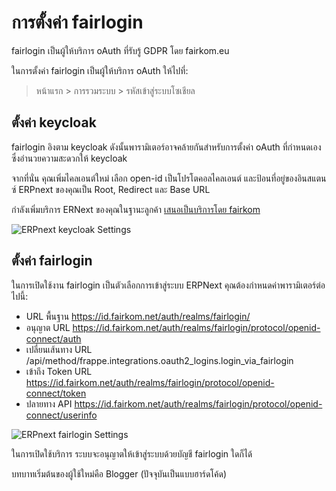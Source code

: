 <!-- add-breadcrumbs -->
# การตั้งค่า fairlogin

fairlogin เป็นผู้ให้บริการ oAuth ที่รับรู้ GDPR โดย fairkom.eu

ในการตั้งค่า fairlogin เป็นผู้ให้บริการ oAuth ให้ไปที่:
> หน้าแรก > การรวมระบบ > รหัสเข้าสู่ระบบโซเชียล

## ตั้งค่า keycloak

fairlogin อิงตาม keycloak ดังนั้นพารามิเตอร์อาจคล้ายกันสำหรับการตั้งค่า oAuth ที่กำหนดเองซึ่งอำนวยความสะดวกให้ keycloak

จากที่นั่น คุณเพิ่มไคลเอนต์ใหม่ เลือก open-id เป็นโปรโตคอลไคลเอนต์ และป้อนที่อยู่ของอินสแตนซ์ ERPnext ของคุณเป็น Root, Redirect และ Base URL

กำลังเพิ่มบริการ ERNext ของคุณในฐานะลูกค้า [เสนอเป็นบริการโดย fairkom](https://erp.fairkom.net/cloud/fairlogin-client)

![ERPnext keycloak Settings](/docs/assets/img/erpnext_integrations/fairloginKeycloakERPnext.png)

## ตั้งค่า fairlogin

ในการเปิดใช้งาน fairlogin เป็นตัวเลือกการเข้าสู่ระบบ ERPNext คุณต้องกำหนดค่าพารามิเตอร์ต่อไปนี้:

- URL พื้นฐาน https://id.fairkom.net/auth/realms/fairlogin/
- อนุญาต URL https://id.fairkom.net/auth/realms/fairlogin/protocol/openid-connect/auth
- เปลี่ยนเส้นทาง URL /api/method/frappe.integrations.oauth2_logins.login_via_fairlogin
- เข้าถึง Token URL https://id.fairkom.net/auth/realms/fairlogin/protocol/openid-connect/token
- ปลายทาง API https://id.fairkom.net/auth/realms/fairlogin/protocol/openid-connect/userinfo

![ERPnext fairlogin Settings](/docs/assets/img/erpnext_integrations/fairloginERPnextSettings.png)

ในการเปิดใช้บริการ ระบบจะอนุญาตให้เข้าสู่ระบบด้วยบัญชี fairlogin ใดก็ได้

บทบาทเริ่มต้นของผู้ใช้ใหม่คือ Blogger (ปัจจุบันเป็นแบบฮาร์ดโค้ด)
